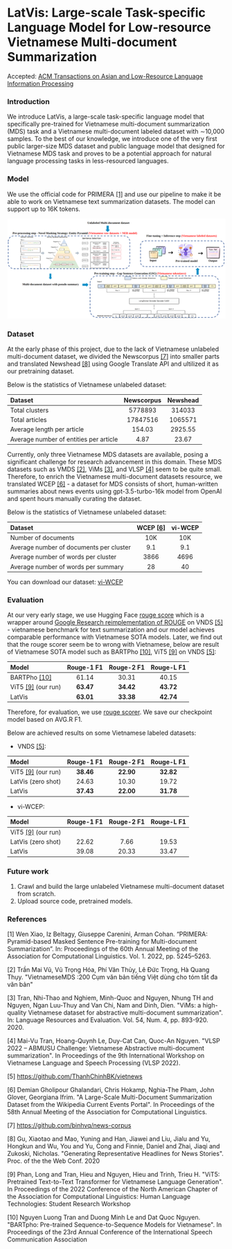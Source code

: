 # LatVis: Large-scale Task-specific Language Model for Low-resource Vietnamese Multi-document Summarization 

Accepted: [ACM Transactions on Asian and Low-Resource Language Information Processing](https://dl.acm.org/doi/abs/10.1145/3725848)
### Introduction
We introduce LatVis, a large-scale task-specific language model that specifically pre-trained for Vietnamese multi-document summarization (MDS) task and a Vietnamese multi-document labeled dataset with ∼10,000 samples. To the best of our knowledge, we introduce one of the very first public larger-size MDS dataset and public language model that designed for Vietnamese MDS task and proves to be a potential approach for natural language processing tasks in less-resourced languages. 

### Model
We use the official code for PRIMERA [[1]](#1) and use our pipeline to make it be able to work on Vietnamese text summarization datasets. The model can support up to 16K tokens.

![image](pipeline.png)

### Dataset
At the early phase of this project, due to the lack of Vietnamese unlabeled multi-document dataset, we divided the Newscorpus [[7]](#7) into smaller parts and translated Newshead [[8]](#8) using Google Translate API and ultilized it as our pretraining dataset. 

Below is the statistics of Vietnamese unlabeled dataset: 

| Dataset | Newscorpus | Newshead | 
| :----------- | :-----------: | :-----------: | 
| Total clusters | 5778893 | 314033 | 
| Total articles | 17847516 | 1065571 | 
| Average length per article |  154.03 | 2925.55 |
| Average number of entities per article | 4.87 | 23.67 | 

Currently, only three Vietnamese MDS datasets are available, posing a significant challenge for research advancement in this domain. These MDS datasets such as VMDS [[2]](#2), ViMs [[3]](#3), and VLSP [[4]](#4) seem to be quite small. Therefore, to enrich the Vietnamese multi-document datasets resource, we translated WCEP [[6]](#6) - a dataset for MDS consists of short, human-written summaries about news events using gpt-3.5-turbo-16k model from OpenAI and spent hours manually curating the dataset. 

Below is the statistics of Vietnamese unlabeled dataset: 

| Dataset | WCEP [[6]](#6) | vi-WCEP | 
| :----------- | :-----------: | :-----------: | 
| Number of documents | 10K | 10K | 
| Average number of documents per cluster |  9.1 | 9.1 |
| Average number of words per cluster | 3866 | 4696 | 
| Average number of words per summary | 28 | 40 | 

You can download our dataset: [vi-WCEP](https://drive.google.com/drive/folders/1agrHbDDSz8HAcLmQ1cBr1SSDYTZ9jEpG?usp=drive_link)

### Evaluation

At our very early stage, we use Hugging Face [rouge score](https://huggingface.co/spaces/evaluate-metric/rouge) which is a wrapper around [Google Research reimplementation of ROUGE](https://github.com/google-research/google-research/tree/master/rouge) on VNDS [[5]](#5) - vietnamese benchmark for text summarization and our model achieves comparable performance with Vietnamese SOTA models. Later, we find out that the rouge scorer seem be to wrong with Vietnamese, below are result of Vietnamese SOTA model such as BARTPho [[10]](#10), ViT5 [[9]](#9) on VNDS [[5]](#5):

| Model | Rouge-1 F1 | Rouge-2 F1 | Rouge-L F1 | 
| :----------- | :-----------: | :-----------: | :-----------: |
| BARTPho [[10]](#10) | 61.14 | 30.31 | 40.15 |  
| ViT5 [[9]](#9) (our run) | **63.47** | **34.42** | **43.72** |  
| LatVis | __63.01__ | __33.38__ | __42.74__ | __46.38__ |

Therefore, for evaluation, we use [rouge scorer](https://github.com/pltrdy/rouge). We save our checkpoint model based on AVG.R F1.

Below are achieved results on some Vietnamese labeled datasets: 

+ VNDS [[5]](#5):

| Model | Rouge-1 F1 | Rouge-2 F1 | Rouge-L F1 | 
| :----------- | :-----------: | :-----------: | :-----------: |
| ViT5 [[9]](#9) (our run) | **38.46** | **22.90**| **32.82** |  
| LatVis (zero shot) | 24.63 | 10.30 | 19.72 |  
| LatVis | __37.43__ | __22.00__ | __31.78__ | 

+ vi-WCEP:

| Model | Rouge-1 F1 | Rouge-2 F1 | Rouge-L F1 | 
| :----------- | :-----------: | :-----------: | :-----------: |
| ViT5 [[9]](#9) (our run) |  |  |  |  
| LatVis (zero shot) | 22.62 | 7.66 | 19.53 |  
| LatVis | 39.08 | 20.33 | 33.47 | 30.96 |



### Future work

1. Crawl and build the large unlabeled Vietnamese multi-document dataset from scratch.
2. Upload source code, pretrained models.

    
### References
<a id="1">[1]</a> Wen Xiao, Iz Beltagy, Giuseppe Carenini, Arman Cohan. “PRIMERA: Pyramid-based Masked Sentence Pre-training for Multi-document Summarization”. In: Proceedings of the 60th Annual Meeting of the Association for Computational Linguistics. Vol. 1. 2022, pp. 5245–5263.

<a id="2">[2]</a> Trần Mai Vũ, Vũ Trọng Hóa, Phí Văn Thủy, Lê Đức Trọng, Hà Quang Thụy. "VietnameseMDS
:200 Cụm văn bản tiếng Việt dùng cho tóm tắt đa văn bản"


<a id="3">[3]</a> Tran, Nhi-Thao and Nghiem, Minh-Quoc and Nguyen, Nhung TH and Nguyen, Ngan Luu-Thuy and Van Chi, Nam and Dinh, Dien. "ViMs: a high-quality Vietnamese dataset for abstractive multi-document summarization". In: Language Resources and Evaluation. Vol. 54, Num. 4, pp. 893-920. 2020.

<a id="4">[4]</a> Mai-Vu Tran, Hoang-Quynh Le, Duy-Cat Can, Quoc-An Nguyen. "VLSP 2022 – ABMUSU Challenge: Vietnamese Abstractive multi-document summarization". In Proceedings of the 9th International Workshop on Vietnamese Language and Speech Processing (VLSP 2022).

<a id="5">[5]</a> https://github.com/ThanhChinhBK/vietnews

<a id="6">[6]</a> Demian Gholipour Ghalandari, Chris Hokamp, Nghia-The Pham, John Glover, Georgiana Ifrim. "A Large-Scale Multi-Document Summarization Dataset from the Wikipedia Current Events Portal". In Proceedings of the 58th Annual Meeting of the Association for Computational Linguistics.

<a id="7">[7]</a> https://github.com/binhvq/news-corpus

<a id="8">[8]</a> Gu, Xiaotao and Mao, Yuning and Han, Jiawei and Liu, Jialu and Yu, Hongkun and Wu, You and Yu, Cong and Finnie, Daniel and Zhai, Jiaqi and Zukoski, Nicholas. "Generating Representative Headlines for News Stories". Proc. of the the Web Conf. 2020

<a id="9">[9]</a> Phan, Long and Tran, Hieu and Nguyen, Hieu and Trinh, Trieu H. "ViT5: Pretrained Text-to-Text Transformer for Vietnamese Language Generation". In Proceedings of the 2022 Conference of the North American Chapter of the Association for Computational Linguistics: Human Language Technologies: Student Research Workshop

<a id="10">[10]</a> Nguyen Luong Tran and Duong Minh Le and Dat Quoc Nguyen. "BARTpho: Pre-trained Sequence-to-Sequence Models for Vietnamese". In Proceedings of the 23rd Annual Conference of the International Speech Communication Association
